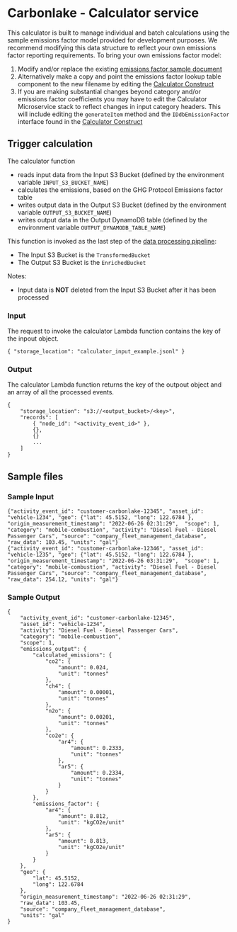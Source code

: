 # Carbonlake - Calculator service

This calculator is built to manage individual and batch calculations using the sample emissions factor model provided for development purposes. We recommend modifying this data structure to reflect your own emissions factor reporting requirements. To bring your own emissions factor model:

1. Modify and/or replace the existing [emissions factor sample document](../../../../lib/stacks/stack-data-pipeline/construct-calculator/emissions_factor_model_2022-05-22.json)
2. Alternatively make a copy and point the emissions factor lookup table component to the new filename by editing the [Calculator Construct](../../../../lib/stacks/stack-data-pipeline/construct-calculator/construct-calculator.ts#L86)
3. If you are making substantial changes beyond category and/or emissions factor coefficients you may have to edit the Calculator Microservice stack to reflect changes in input category headers. This will include editing the `generateItem` method and the `IDdbEmissionFactor` interface found in the [Calculator Construct](../../../../lib/stacks/stack-data-pipeline/construct-calculator/construct-calculator.ts#L86)

## Trigger calculation
The calculator function
- reads input data from the Input S3 Bucket (defined by the environment variable `INPUT_S3_BUCKET_NAME`)
- calculates the emissions, based on the GHG Protocol Emissions factor table
- writes output data in the Output S3 Bucket (defined by the environment variable `OUTPUT_S3_BUCKET_NAME`)
- writes output data in the Output DynamoDB table (defined by the environment variable `OUTPUT_DYNAMODB_TABLE_NAME`)

This function is invoked as the last step of the [data processing pipeline](../README.md):
- The Input S3 Bucket is the `TransformedBucket`
- The Output S3 Bucket is the `EnrichedBucket`

Notes:
- Input data is **NOT** deleted from the Input S3 Bucket after it has been processed

### Input
The request to invoke the calculator Lambda function contains the key of the inpout object.
```jsonc
{ "storage_location": "calculator_input_example.jsonl" }
```

### Output
The calculator Lambda function returns the key of the outpout object and an array of all the processed events.
```jsonc
{
    "storage_location": "s3://<output_bucket>/<key>",
    "records": [ 
        { "node_id": "<activity_event_id>" }, 
        {}, 
        {}
        ...
    ]
}
```

## Sample files
### Sample Input
```jsonc
{"activity_event_id": "customer-carbonlake-12345", "asset_id": "vehicle-1234", "geo": {"lat": 45.5152, "long": 122.6784 }, "origin_measurement_timestamp": "2022-06-26 02:31:29",  "scope": 1, "category": "mobile-combustion", "activity": "Diesel Fuel - Diesel Passenger Cars", "source": "company_fleet_management_database", "raw_data": 103.45, "units": "gal"}
{"activity_event_id": "customer-carbonlake-12346", "asset_id": "vehicle-1235", "geo": {"lat": 45.5152, "long": 122.6784 }, "origin_measurement_timestamp": "2022-06-26 03:31:29",  "scope": 1, "category": "mobile-combustion", "activity": "Diesel Fuel - Diesel Passenger Cars", "source": "company_fleet_management_database", "raw_data": 254.12, "units": "gal"}
```

### Sample Output
```jsonc
{
    "activity_event_id": "customer-carbonlake-12345",
    "asset_id": "vehicle-1234",
    "activity": "Diesel Fuel - Diesel Passenger Cars",
    "category": "mobile-combustion",
    "scope": 1,
    "emissions_output": {
        "calculated_emissions": {
            "co2": {
                "amount": 0.024,
                "unit": "tonnes"
            },
            "ch4": {
                "amount": 0.00001,
                "unit": "tonnes"
            },
            "n2o": {
                "amount": 0.00201,
                "unit": "tonnes"
            },
            "co2e": {
                "ar4": {
                    "amount": 0.2333,
                    "unit": "tonnes"
                },
                "ar5": {
                    "amount": 0.2334,
                    "unit": "tonnes"
                }
            }
        },
        "emissions_factor": {
            "ar4": {
                "amount": 8.812,
                "unit": "kgCO2e/unit"
            },
            "ar5": {
                "amount": 8.813,
                "unit": "kgCO2e/unit"
            }
        }
    },
    "geo": {
        "lat": 45.5152,
        "long": 122.6784
    },
    "origin_measurement_timestamp": "2022-06-26 02:31:29",
    "raw_data": 103.45,
    "source": "company_fleet_management_database",
    "units": "gal"
}
```